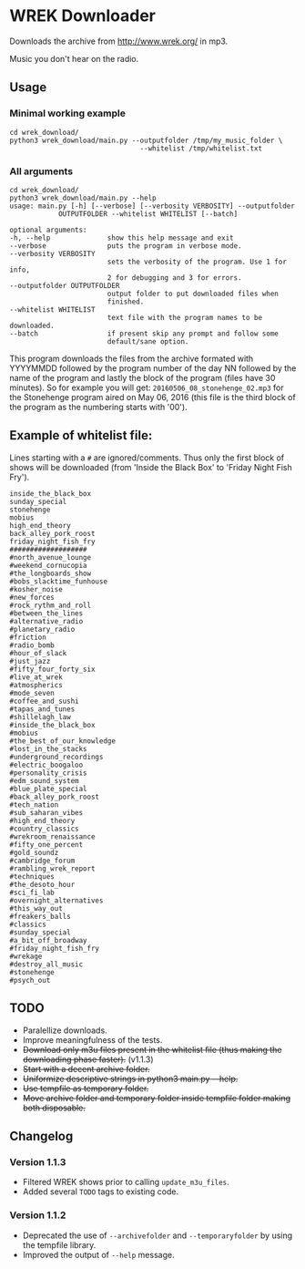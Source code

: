# WREK Downloader

Downloads the archive from http://www.wrek.org/ in mp3.

Music you don't hear on the radio.

## Usage

### Minimal working example

    cd wrek_download/
    python3 wrek_download/main.py --outputfolder /tmp/my_music_folder \
                                    --whitelist /tmp/whitelist.txt

### All arguments

    cd wrek_download/
    python3 wrek_download/main.py --help
    usage: main.py [-h] [--verbose] [--verbosity VERBOSITY] --outputfolder
                OUTPUTFOLDER --whitelist WHITELIST [--batch]

    optional arguments:
    -h, --help              show this help message and exit
    --verbose               puts the program in verbose mode.
    --verbosity VERBOSITY
                            sets the verbosity of the program. Use 1 for info,
                            2 for debugging and 3 for errors.
    --outputfolder OUTPUTFOLDER
                            output folder to put downloaded files when
                            finished.
    --whitelist WHITELIST
                            text file with the program names to be downloaded.
    --batch                 if present skip any prompt and follow some
                            default/sane option.


This program downloads the files from the archive formated with YYYYMMDD
followed by the program number of the day NN followed by the name of the
program and lastly the block of the program (files have 30 minutes). So for
example you will get: `20160506_08_stonehenge_02.mp3` for the Stonehenge
program aired on May 06, 2016 (this file is the third block of the program as
the numbering starts with '00').

## Example of whitelist file:

Lines starting with a `#` are ignored/comments. Thus only the first block of
shows will be downloaded (from 'Inside the Black Box' to 'Friday Night Fish
Fry').

    inside_the_black_box
    sunday_special
    stonehenge
    mobius
    high_end_theory
    back_alley_pork_roost
    friday_night_fish_fry
    ###################
    #north_avenue_lounge
    #weekend_cornucopia
    #the_longboards_show
    #bobs_slacktime_funhouse
    #kosher_noise
    #new_forces
    #rock_rythm_and_roll
    #between_the_lines
    #alternative_radio
    #planetary_radio
    #friction
    #radio_bomb
    #hour_of_slack
    #just_jazz
    #fifty_four_forty_six
    #live_at_wrek
    #atmospherics
    #mode_seven
    #coffee_and_sushi
    #tapas_and_tunes
    #shillelagh_law
    #inside_the_black_box
    #mobius
    #the_best_of_our_knowledge
    #lost_in_the_stacks
    #underground_recordings
    #electric_boogaloo
    #personality_crisis
    #edm_sound_system
    #blue_plate_special
    #back_alley_pork_roost
    #tech_nation
    #sub_saharan_vibes
    #high_end_theory
    #country_classics
    #wrekroom_renaissance
    #fifty_one_percent
    #gold_soundz
    #cambridge_forum
    #rambling_wrek_report
    #techniques
    #the_desoto_hour
    #sci_fi_lab
    #overnight_alternatives
    #this_way_out
    #freakers_balls
    #classics
    #sunday_special
    #a_bit_off_broadway
    #friday_night_fish_fry
    #wrekage
    #destroy_all_music
    #stonehenge
    #psych_out

## TODO

- Paralellize downloads.
- Improve meaningfulness of the tests.
- ~~Download only m3u files present in the whitelist file (thus making the
  downloading phase faster).~~ (v1.1.3)
- ~~Start with a decent archive folder.~~
- ~~Uniformize descriptive strings in python3 main.py --help.~~
- ~~Use tempfile as temporary folder.~~
- ~~Move archive folder and temporary folder inside tempfile folder making both
  disposable.~~

## Changelog

### Version 1.1.3

- Filtered WREK shows prior to calling `update_m3u_files`.
- Added several `TODO` tags to existing code.

### Version 1.1.2

- Deprecated the use of `--archivefolder`  and `--temporaryfolder` by using the
  tempfile library.
- Improved the output of `--help` message.
